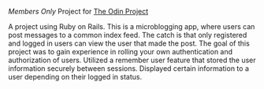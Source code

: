 _Members Only_ Project for [The Odin Project](http://www.theodinproject.com/ruby-on-rails/authentication)

A project using Ruby on Rails. This is a microblogging app, where users can post messages to a common index feed. The catch is that only registered and logged in users can view the user that made the post. The goal of this project was to gain experience in rolling your own authentication and authorization of users. Utilized a remember user feature that stored the user information securely between sessions. Displayed certain information to a user depending on their logged in status. 